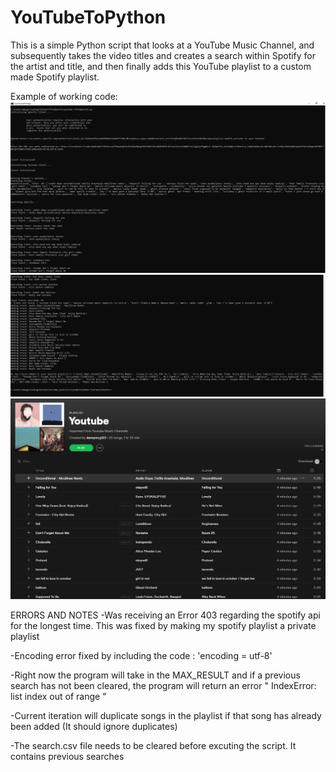 # YouTubeToPython

This is a simple Python script that looks at a YouTube Music Channel,
and subsequently takes the video titles and creates a
search within Spotify for the artist and title, and then finally adds this
YouTube playlist to a custom made Spotify playlist.

Example of working code:
![picture](ScreenShots/Screen1.PNG)
![picture](ScreenShots/Screen2.PNG)
![picture](ScreenShots/Screen3.PNG)

ERRORS AND NOTES
-Was receiving an Error 403 regarding the spotify api for the longest time.
This was fixed by making my spotify playlist a private playlist

-Encoding error fixed by including the code : 'encoding = utf-8'

-Right now the program will take in the MAX_RESULT and if a previous search has
 not been cleared, the program will return an error
      " IndexError: list index out of range "


-Current iteration will duplicate songs in the playlist if that song has
 already been added (It should ignore duplicates)

-The search.csv file needs to be cleared before excuting the script.
 It contains previous searches
